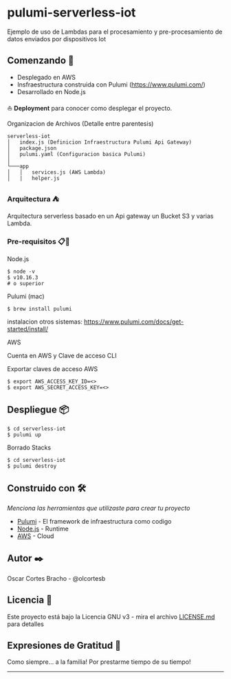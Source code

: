 # pulumi-serverless-iot

Ejemplo de uso de Lambdas para el procesamiento y pre-procesamiento de datos enviados por dispositivos Iot

## Comenzando 🚀

- Desplegado en AWS
- Insfraestructura construida con Pulumi (https://www.pulumi.com/)
- Desarrollado en Node.js
<!-- - Test con Mocha (https://mochajs.org/) -->
<!-- - Front clasico (Html,CCS,Jquery) -->

⛵ **Deployment** para conocer como desplegar el proyecto.

Organizacion de Archivos (Detalle entre parentesis)

```
serverless-iot
│   index.js (Definicion Infraestructura Pulumi Api Gateway)
│   package.json
│   pulumi.yaml (Configuracion basica Pulumi)
│
└───app
│   │   services.js (AWS Lambda)
│   |   helper.js

```
### Arquitectura ⛺ 

Arquitectura serverless basado en un Api gateway un Bucket S3 y varias Lambda.

<!-- ![image info](arquitectura.png) -->

### Pre-requisitos 📋🔧

Node.js
```
$ node -v
$ v10.16.3 
# o superior
```
Pulumi (mac)
```
$ brew install pulumi
```
instalacion otros sistemas: https://www.pulumi.com/docs/get-started/install/

AWS

Cuenta en AWS y Clave de acceso CLI

Exportar claves de acceso AWS

```
$ export AWS_ACCESS_KEY_ID=<>
$ export AWS_SECRET_ACCESS_KEY=<>
```

<!-- Mocha

```
$ npm install mocha

``` -->

<!-- ## Ejecutando las pruebas ⚙️
```
$ cd pokeapi
$ npm test
``` -->


## Despliegue 📦

```
$ cd serverless-iot
$ pulumi up
```
Borrado Stacks
```
$ cd serverless-iot
$ pulumi destroy
```
## Construido con 🛠️

_Menciona las herramientas que utilizaste para crear tu proyecto_

* [Pulumi](http://www.dropwizard.io/1.0.2/docs/) - El framework de infraestructura como codigo
* [Node.js](https://maven.apache.org/) - Runtime
* [AWS](https://rometools.github.io/rome/) - Cloud

## Autor ✒️

Oscar Cortes Bracho -  @olcortesb

## Licencia 📄

Este proyecto está bajo la Licencia GNU v3 - mira el archivo [LICENSE.md](LICENSE.md) para detalles

## Expresiones de Gratitud 🎁

Como siempre... a la familia!
Por prestarme tiempo de su tiempo!

---
